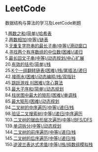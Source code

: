 # LeetCode
数据结构与算法的学习及LeetCode刷题

1.[两数之和(简单)/哈希表](https://github.com/JavaCodeMing/LeetCode/blob/master/Algorithm/1.%E4%B8%A4%E6%95%B0%E4%B9%8B%E5%92%8C(%E7%AE%80%E5%8D%95).md)   
2.[两数相加(中等)/链表](https://github.com/JavaCodeMing/LeetCode/blob/master/Algorithm/2.%E4%B8%A4%E6%95%B0%E7%9B%B8%E5%8A%A0(%E4%B8%AD%E7%AD%89).md)   
3.[无重复字符串的最长子串(中等)/滑动窗口](https://github.com/JavaCodeMing/LeetCode/blob/master/Algorithm/3.%E6%97%A0%E9%87%8D%E5%A4%8D%E5%AD%97%E7%AC%A6%E4%B8%B2%E7%9A%84%E6%9C%80%E9%95%BF%E5%AD%90%E4%B8%B2(%E4%B8%AD%E7%AD%89).md)   
4.[寻找两个有序数组的中位数(困难)/递归](https://github.com/JavaCodeMing/LeetCode/blob/master/Algorithm/4.%E5%AF%BB%E6%89%BE%E4%B8%A4%E4%B8%AA%E6%9C%89%E5%BA%8F%E6%95%B0%E7%BB%84%E7%9A%84%E4%B8%AD%E4%BD%8D%E6%95%B0(%E5%9B%B0%E9%9A%BE).md)   
5.[最长回文子串(中等)/动态规划/中心扩展](https://github.com/JavaCodeMing/LeetCode/blob/master/Algorithm/5.%E6%9C%80%E9%95%BF%E5%9B%9E%E6%96%87%E5%AD%90%E4%B8%B2(%E4%B8%AD%E7%AD%89).md)   
20.[有效的括号(简单)/栈](https://github.com/JavaCodeMing/LeetCode/blob/master/Algorithm/20.%E6%9C%89%E6%95%88%E7%9A%84%E6%8B%AC%E5%8F%B7(%E7%AE%80%E5%8D%95).md)   
25.[K个一组翻转链表(困难)/栈/尾插法/递归](https://github.com/JavaCodeMing/LeetCode/blob/master/Algorithm/25.K%E4%B8%AA%E4%B8%80%E7%BB%84%E7%BF%BB%E8%BD%AC%E9%93%BE%E8%A1%A8(%E5%9B%B0%E9%9A%BE).md)   
42.[接雨水(困难)/动态编程/栈/双指针](https://github.com/JavaCodeMing/LeetCode/blob/master/Algorithm/42.%E6%8E%A5%E9%9B%A8%E6%B0%B4(%E5%9B%B0%E9%9A%BE).md)   
45.[跳跃游戏 II(困难)/贪心算法](https://github.com/JavaCodeMing/LeetCode/blob/master/Algorithm/45.%E8%B7%B3%E8%B7%83%E6%B8%B8%E6%88%8F%20II(%E5%9B%B0%E9%9A%BE).md)   
53.[最大子序和(简单)/动态规划](https://github.com/JavaCodeMing/LeetCode/blob/master/Algorithm/53.%E6%9C%80%E5%A4%A7%E5%AD%90%E5%BA%8F%E5%92%8C(%E7%AE%80%E5%8D%95).md)   
84.[柱状图中最大的矩形(困难)/单调栈](https://github.com/JavaCodeMing/LeetCode/blob/master/Algorithm/84.%E6%9F%B1%E7%8A%B6%E5%9B%BE%E4%B8%AD%E6%9C%80%E5%A4%A7%E7%9A%84%E7%9F%A9%E5%BD%A2(%E5%9B%B0%E9%9A%BE).md)   
85.[最大矩形(困难)/动态规划](https://github.com/JavaCodeMing/LeetCode/blob/master/Algorithm/85.%E6%9C%80%E5%A4%A7%E7%9F%A9%E5%BD%A2(%E5%9B%B0%E9%9A%BE).md)   
94.[二叉树的中序遍历(中等)/递归/栈](https://github.com/JavaCodeMing/LeetCode/blob/master/Algorithm/94.%E4%BA%8C%E5%8F%89%E6%A0%91%E7%9A%84%E4%B8%AD%E5%BA%8F%E9%81%8D%E5%8E%86(%E4%B8%AD%E7%AD%89).md)   
98.[验证二叉搜索树(中等)/递归/中序遍历](https://github.com/JavaCodeMing/LeetCode/blob/master/Algorithm/98.%E9%AA%8C%E8%AF%81%E4%BA%8C%E5%8F%89%E6%90%9C%E7%B4%A2%E6%A0%91(%E4%B8%AD%E7%AD%89).md)   
103.[二叉树的锯齿形层次遍历(中等)/BFS/DFS](https://github.com/JavaCodeMing/LeetCode/blob/master/Algorithm/103.%E4%BA%8C%E5%8F%89%E6%A0%91%E7%9A%84%E9%94%AF%E9%BD%BF%E5%BD%A2%E5%B1%82%E6%AC%A1%E9%81%8D%E5%8E%86(%E4%B8%AD%E7%AD%89).md)   
139.[单词拆分(中等)/动态规划](https://github.com/JavaCodeMing/LeetCode/blob/master/Algorithm/139.%E5%8D%95%E8%AF%8D%E6%8B%86%E5%88%86(%E4%B8%AD%E7%AD%89).md)   
144.[二叉树的前序遍历(中等)/递归/栈](https://github.com/JavaCodeMing/LeetCode/blob/master/Algorithm/144.%E4%BA%8C%E5%8F%89%E6%A0%91%E7%9A%84%E5%89%8D%E5%BA%8F%E9%81%8D%E5%8E%86(%E4%B8%AD%E7%AD%89).md)   
145.[二叉树的后序遍历(中等)/递归/栈](https://github.com/JavaCodeMing/LeetCode/blob/master/Algorithm/145.%E4%BA%8C%E5%8F%89%E6%A0%91%E7%9A%84%E5%90%8E%E5%BA%8F%E9%81%8D%E5%8E%86(%E4%B8%AD%E7%AD%89).md)   
150.[逆波兰表达式求值(中等)/栈/纯数组模拟栈](https://github.com/JavaCodeMing/LeetCode/blob/master/Algorithm/150.%E9%80%86%E6%B3%A2%E5%85%B0%E8%A1%A8%E8%BE%BE%E5%BC%8F%E6%B1%82%E5%80%BC(%E4%B8%AD%E7%AD%89).md)   

